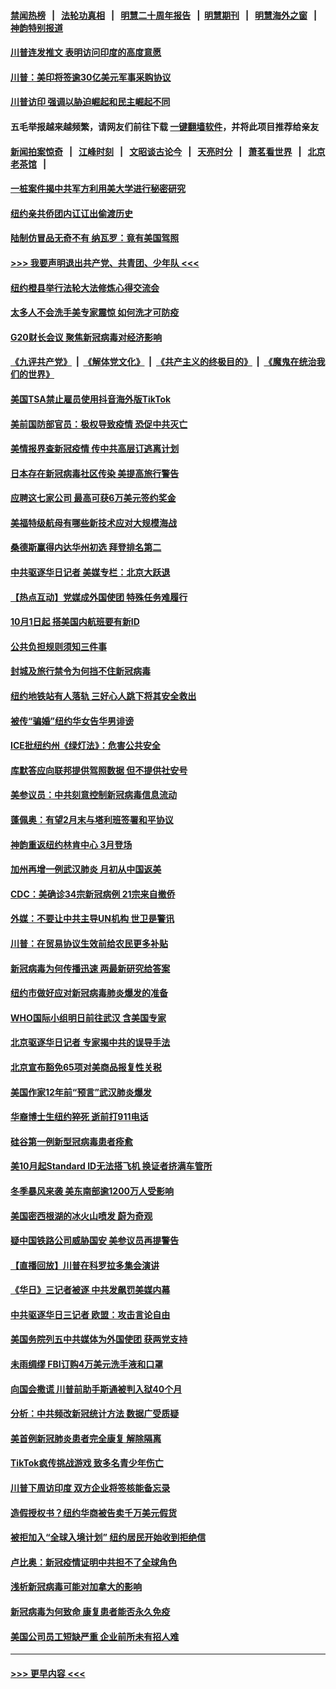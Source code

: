 #### [禁闻热榜](热点新闻.md?=0)  &nbsp;&nbsp;|&nbsp;&nbsp; [法轮功真相](https://github.com/gfw-breaker/truth/blob/master/README.md?=0) &nbsp;&nbsp;|&nbsp;&nbsp; [明慧二十周年报告](https://github.com/gfw-breaker/mh-reports/blob/master/README.md?=0) &nbsp;&nbsp;|&nbsp;&nbsp;[明慧期刊](https://github.com/gfw-breaker/mh-qikan) &nbsp;&nbsp;|&nbsp;&nbsp; [明慧海外之窗](https://github.com/gfw-breaker/mh-news/blob/master/README.md?=0) &nbsp;&nbsp;|&nbsp;&nbsp; [神韵特别报道](https://github.com/gfw-breaker/mh-news/blob/master/shenyun.md?=0)
#### [川普连发推文 表明访问印度的高度意愿](../pages/nsc412/n11891927.md?t=02250002) 
#### [川普：美印将签逾30亿美元军事采购协议](../pages/nsc412/n11892494.md?t=02250002) 
#### [川普访印 强调以胁迫崛起和民主崛起不同](../pages/nsc412/n11891855.md?t=02250002) 
#### 五毛举报越来越频繁，请网友们前往下载 [一键翻墙软件](https://github.com/gfw-breaker/ssr-accounts)，并将此项目推荐给亲友
#### [新闻拍案惊奇](https://github.com/gfw-breaker/banned-news/blob/master/pages/link4.md) &nbsp;&nbsp;|&nbsp;&nbsp; [江峰时刻](https://github.com/gfw-breaker/banned-news/blob/master/pages/link4.md) &nbsp;&nbsp;|&nbsp;&nbsp; [文昭谈古论今](https://github.com/gfw-breaker/banned-news/blob/master/pages/link4.md) &nbsp;&nbsp;|&nbsp;&nbsp; [天亮时分](https://github.com/gfw-breaker/banned-news/blob/master/pages/link4.md) &nbsp;&nbsp;|&nbsp;&nbsp; [萧茗看世界](https://github.com/gfw-breaker/banned-news/blob/master/pages/link4.md) &nbsp;&nbsp;|&nbsp;&nbsp; [北京老茶馆](https://github.com/gfw-breaker/banned-news/blob/master/pages/link4.md) &nbsp;&nbsp;|&nbsp;&nbsp; 
#### [一桩案件揭中共军方利用美大学进行秘密研究](../pages/nsc412/n11891206.md?t=02250002) 
#### [纽约亲共侨团内讧讧出偷渡历史](../pages/nsc412/n11891235.md?t=02250002) 
#### [陆制仿冒品无奇不有 纳瓦罗：竟有美国驾照](../pages/nsc412/n11890953.md?t=02250002) 
#### [>>> 我要声明退出共产党、共青团、少年队 <<<](https://github.com/begood0513/goodnews/blob/master/quit/letter.md) 
#### [纽约橙县举行法轮大法修炼心得交流会](../pages/nsc412/n11890760.md?t=02250002) 
#### [太多人不会洗手美专家震惊 如何洗才可防疫](../pages/nsc412/n11875866.md?t=02250002) 
#### [G20财长会议 聚焦新冠病毒对经济影响](../pages/nsc412/n11890400.md?t=02250002) 
#### [《九评共产党》](https://github.com/begood0513/9ping.md/blob/master/README.md) &nbsp;|&nbsp; [《解体党文化》](../../../../jtdwh.md/blob/master/README.md)  &nbsp;|&nbsp; [《共产主义的终极目的》](../../../../gczydzjmd.md/blob/master/README.md) &nbsp;|&nbsp; [《魔鬼在统治我们的世界》](../../../../mgztzwmdsj.md/blob/master/README.md) 
#### [美国TSA禁止雇员使用抖音海外版TikTok](../pages/nsc412/n11890500.md?t=02250002) 
#### [美前国防部官员：极权导致疫情 恐促中共灭亡](../pages/nsc412/n11889092.md?t=02250002) 
#### [美情报界查新冠疫情 传中共高层订逃离计划](../pages/nsc412/n11888161.md?t=02250002) 
#### [日本存在新冠病毒社区传染 美提高旅行警告](../pages/nsc412/n11889917.md?t=02250002) 
#### [应聘这七家公司 最高可获6万美元签约奖金](../pages/nsc412/n11879446.md?t=02250002) 
#### [美福特级航母有哪些新技术应对大规模海战](../pages/nsc412/n11882087.md?t=02250002) 
#### [桑德斯赢得内达华州初选 拜登排名第二](../pages/nsc412/n11888760.md?t=02250002) 
#### [中共驱逐华日记者 美媒专栏：北京大跃退](../pages/nsc412/n11888453.md?t=02250002) 
#### [【热点互动】党媒成外国使团 特殊任务难履行](../pages/nsc412/n11888306.md?t=02250002) 
#### [10月1日起 搭美国内航班要有新ID](../pages/nsc412/n11888243.md?t=02250002) 
#### [公共负担规则须知三件事](../pages/nsc412/n11888123.md?t=02250002) 
#### [封城及旅行禁令为何挡不住新冠病毒](../pages/nsc412/n11888067.md?t=02250002) 
#### [纽约地铁站有人落轨   三好心人跳下将其安全救出](../pages/nsc412/n11888088.md?t=02250002) 
#### [被传“骗婚”纽约华女告华男诽谤](../pages/nsc412/n11887303.md?t=02250002) 
#### [ICE批纽约州《绿灯法》：危害公共安全](../pages/nsc412/n11887285.md?t=02250002) 
#### [库默答应向联邦提供驾照数据 但不提供社安号](../pages/nsc412/n11887269.md?t=02250002) 
#### [美参议员：中共刻意控制新冠病毒信息流动](../pages/nsc412/n11887949.md?t=02250002) 
#### [蓬佩奥：有望2月末与塔利班签署和平协议](../pages/nsc412/n11887248.md?t=02250002) 
#### [神韵重返纽约林肯中心 3月登场](../pages/nsc412/n11885013.md?t=02250002) 
#### [加州再增一例武汉肺炎 月初从中国返美](../pages/nsc412/n11886929.md?t=02250002) 
#### [CDC：美确诊34宗新冠病例 21宗来自撤侨](../pages/nsc412/n11886795.md?t=02250002) 
#### [外媒：不要让中共主导UN机构 世卫是警讯](../pages/nsc412/n11886401.md?t=02250002) 
#### [川普：在贸易协议生效前给农民更多补贴](../pages/nsc412/n11886549.md?t=02250002) 
#### [新冠病毒为何传播迅速 两最新研究给答案](../pages/nsc412/n11886505.md?t=02250002) 
#### [纽约市做好应对新冠病毒肺炎爆发的准备](../pages/nsc412/n11885019.md?t=02250002) 
#### [WHO国际小组明日前往武汉 含美国专家](../pages/nsc412/n11886380.md?t=02250002) 
#### [北京驱逐华日记者 专家揭中共的误导手法](../pages/nsc412/n11886124.md?t=02250002) 
#### [北京宣布豁免65项对美商品报复性关税](../pages/nsc412/n11885960.md?t=02250002) 
#### [美国作家12年前“预言”武汉肺炎爆发](../pages/nsc412/n11885487.md?t=02250002) 
#### [华裔博士生纽约猝死  逝前打911电话](../pages/nsc412/n11885007.md?t=02250002) 
#### [硅谷第一例新型冠病毒患者痊愈](../pages/nsc412/n11885163.md?t=02250002) 
#### [美10月起Standard ID无法搭飞机  换证者挤满车管所](../pages/nsc412/n11885036.md?t=02250002) 
#### [冬季暴风来袭 美东南部逾1200万人受影响](../pages/nsc412/n11884620.md?t=02250002) 
#### [美国密西根湖的冰火山喷发 蔚为奇观](../pages/nsc412/n11884842.md?t=02250002) 
#### [疑中国铁路公司威胁国安 美参议员再提警告](../pages/nsc412/n11884300.md?t=02250002) 
#### [【直播回放】川普在科罗拉多集会演讲](../pages/nsc412/n11883640.md?t=02250002) 
#### [《华日》三记者被逐 中共发飙罚美媒内幕](../pages/nsc412/n11884184.md?t=02250002) 
#### [中共驱逐华日三记者 欧盟：攻击言论自由](../pages/nsc412/n11884179.md?t=02250002) 
#### [美国务院列五中共媒体为外国使团 获两党支持](../pages/nsc412/n11883954.md?t=02250002) 
#### [未雨绸缪 FBI订购4万美元洗手液和口罩](../pages/nsc412/n11883960.md?t=02250002) 
#### [向国会撒谎 川普前助手斯通被判入狱40个月](../pages/nsc412/n11883930.md?t=02250002) 
#### [分析：中共频改新冠统计方法 数据广受质疑](../pages/nsc412/n11883875.md?t=02250002) 
#### [美首例新冠肺炎患者完全康复 解除隔离](../pages/nsc412/n11883754.md?t=02250002) 
#### [TikTok疯传挑战游戏 致多名青少年伤亡](../pages/nsc412/n11883598.md?t=02250002) 
#### [川普下周访印度 双方企业将签核能备忘录](../pages/nsc412/n11883604.md?t=02250002) 
#### [造假授权书？纽约华商被告卖千万美元假货](../pages/nsc412/n11882429.md?t=02250002) 
#### [被拒加入“全球入境计划”  纽约居民开始收到拒绝信](../pages/nsc412/n11882417.md?t=02250002) 
#### [卢比奥：新冠疫情证明中共担不了全球角色](../pages/nsc412/n11881340.md?t=02250002) 
#### [浅析新冠病毒可能对加拿大的影响](../pages/nsc412/n11879775.md?t=02250002) 
#### [新冠病毒为何致命 康复患者能否永久免疫](../pages/nsc412/n11881488.md?t=02250002) 
#### [美国公司员工短缺严重 企业前所未有招人难](../pages/nsc412/n11881792.md?t=02250002) 

----
#### [ >>> 更早内容 <<< ](../indexes/nsc412-earlier.md)
